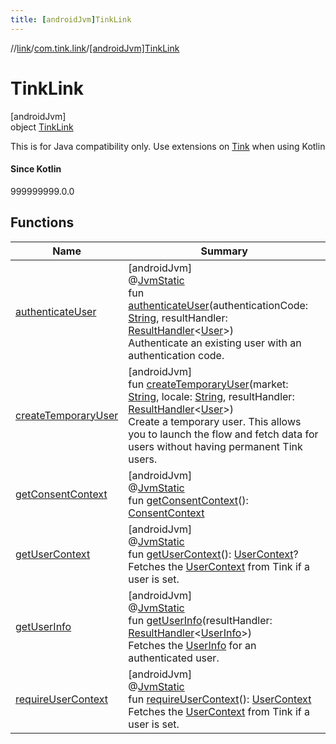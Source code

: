 ```yaml
---
title: [androidJvm]TinkLink
---
```

//[link](../../../index.html)/[com.tink.link](../index.html)/[[androidJvm]TinkLink](index.html)



# TinkLink



[androidJvm]\
object [TinkLink](index.html)

This is for Java compatibility only. Use extensions on [Tink](../../com.tink.core/[android-jvm]-tink/index.html) when using Kotlin







#### Since Kotlin



999999999.0.0



## Functions


| Name | Summary |
|---|---|
| [authenticateUser](authenticate-user.html) | [androidJvm]<br>@[JvmStatic](https://kotlinlang.org/api/latest/jvm/stdlib/kotlin.jvm/-jvm-static/index.html)<br>fun [authenticateUser](authenticate-user.html)(authenticationCode: [String](https://kotlinlang.org/api/latest/jvm/stdlib/kotlin/-string/index.html), resultHandler: [ResultHandler](../../com.tink.service.handler/[android-jvm]-result-handler/index.html)&lt;[User](../../com.tink.model.user/[android-jvm]-user/index.html)&gt;)<br>Authenticate an existing user with an authentication code. |
| [createTemporaryUser](create-temporary-user.html) | [androidJvm]<br>fun [createTemporaryUser](create-temporary-user.html)(market: [String](https://kotlinlang.org/api/latest/jvm/stdlib/kotlin/-string/index.html), locale: [String](https://kotlinlang.org/api/latest/jvm/stdlib/kotlin/-string/index.html), resultHandler: [ResultHandler](../../com.tink.service.handler/[android-jvm]-result-handler/index.html)&lt;[User](../../com.tink.model.user/[android-jvm]-user/index.html)&gt;)<br>Create a temporary user. This allows you to launch the flow and fetch data for users without having permanent Tink users. |
| [getConsentContext](get-consent-context.html) | [androidJvm]<br>@[JvmStatic](https://kotlinlang.org/api/latest/jvm/stdlib/kotlin.jvm/-jvm-static/index.html)<br>fun [getConsentContext](get-consent-context.html)(): [ConsentContext](../../com.tink.link.consent/[android-jvm]-consent-context/index.html) |
| [getUserContext](get-user-context.html) | [androidJvm]<br>@[JvmStatic](https://kotlinlang.org/api/latest/jvm/stdlib/kotlin.jvm/-jvm-static/index.html)<br>fun [getUserContext](get-user-context.html)(): [UserContext](../../com.tink.link.core.user/[android-jvm]-user-context/index.html)?<br>Fetches the [UserContext](../../com.tink.link.core.user/[android-jvm]-user-context/index.html) from Tink if a user is set. |
| [getUserInfo](get-user-info.html) | [androidJvm]<br>@[JvmStatic](https://kotlinlang.org/api/latest/jvm/stdlib/kotlin.jvm/-jvm-static/index.html)<br>fun [getUserInfo](get-user-info.html)(resultHandler: [ResultHandler](../../com.tink.service.handler/[android-jvm]-result-handler/index.html)&lt;[UserInfo](../../com.tink.model.user/[android-jvm]-user-info/index.html)&gt;)<br>Fetches the [UserInfo](../../com.tink.model.user/[android-jvm]-user-info/index.html) for an authenticated user. |
| [requireUserContext](require-user-context.html) | [androidJvm]<br>@[JvmStatic](https://kotlinlang.org/api/latest/jvm/stdlib/kotlin.jvm/-jvm-static/index.html)<br>fun [requireUserContext](require-user-context.html)(): [UserContext](../../com.tink.link.core.user/[android-jvm]-user-context/index.html)<br>Fetches the [UserContext](../../com.tink.link.core.user/[android-jvm]-user-context/index.html) from Tink if a user is set. |

